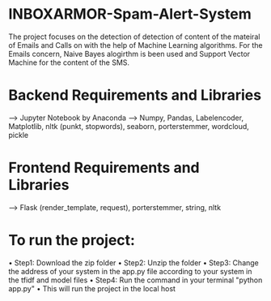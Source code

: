 # INBOXARMOR-Spam-Alert-System
The project focuses on the detection of detection of content of the mateiral of Emails and Calls on with the help of Machine Learning algorithms. For the Emails concern, Naive Bayes alogirthm is been used and Support Vector Machine for the content of the SMS.

# Backend Requirements and Libraries
--> Jupyter Notebook by Anaconda
--> Numpy, Pandas, Labelencoder, Matplotlib, nltk (punkt, stopwords), seaborn, porterstemmer, wordcloud, pickle

# Frontend Requirements and Libraries
--> Flask (render_template, request), porterstemmer, string, nltk

# To run the project:
•	Step1: Download the zip folder
•	Step2: Unzip the folder
•	Step3: Change the address of your system in the app.py file according to your system in the tfidf and model files
•	Step4: Run the command in your terminal "python app.py"
•	This will run the project in the local host
